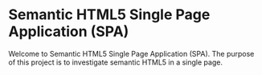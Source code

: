 # Semantic HTML5 Single Page Application (SPA)

Welcome to Semantic HTML5 Single Page Application (SPA).  The purpose of this project is to investigate semantic HTML5 in a single page.

